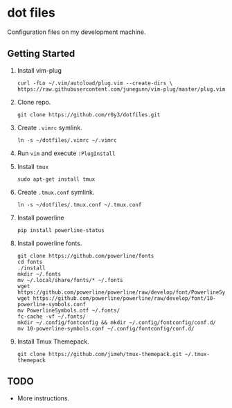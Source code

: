 # dot files

Configuration files on my development machine.

Getting Started
---------------

1. Install vim-plug

    ```
    curl -fLo ~/.vim/autoload/plug.vim --create-dirs \
    https://raw.githubusercontent.com/junegunn/vim-plug/master/plug.vim
    ```

2. Clone repo.

    ```
    git clone https://github.com/r0y3/dotfiles.git
    ```

3. Create ```.vimrc``` symlink.

    ```
    ln -s ~/dotfiles/.vimrc ~/.vimrc
    ```

4. Run ```vim``` and execute ```:PlugInstall```

5. Install ```tmux```

    ```sudo apt-get install tmux```

6. Create ```.tmux.conf``` symlink.

    ```
    ln -s ~/dotfiles/.tmux.conf ~/.tmux.conf
    ```

7. Install powerline

    ```pip install powerline-status```

8. Install powerline fonts.

    ```
    git clone https://github.com/powerline/fonts
    cd fonts
    ./install
    mkdir ~/.fonts
    mv ~/.local/share/fonts/* ~/.fonts
    wget https://github.com/powerline/powerline/raw/develop/font/PowerlineSymbols.otf
    wget https://github.com/powerline/powerline/raw/develop/font/10-powerline-symbols.conf
    mv PowerlineSymbols.otf ~/.fonts/
    fc-cache -vf ~/.fonts/
    mkdir ~/.config/fontconfig && mkdir ~/.config/fontconfig/conf.d/
    mv 10-powerline-symbols.conf ~/.config/fontconfig/conf.d/
    ```

9. Install Tmux Themepack.

    ```
    git clone https://github.com/jimeh/tmux-themepack.git ~/.tmux-themepack
    ```

TODO
----

* More instructions.
